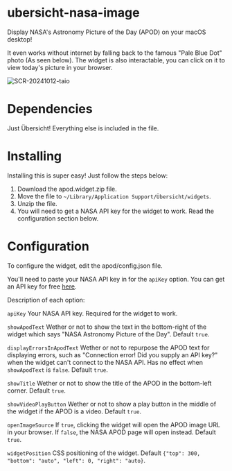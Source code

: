 # ubersicht-nasa-image
Display NASA's Astronomy Picture of the Day (APOD) on your macOS desktop!

It even works without internet by falling back to the famous "Pale Blue Dot" photo (As seen below). The widget is also interactable, you can click on it to view today's picture in your browser.

![SCR-20241012-taio](https://github.com/user-attachments/assets/f641405f-3269-47e9-a53c-b0e4830c7b56)

# Dependencies
Just Übersicht! Everything else is included in the file.

# Installing
Installing this is super easy! Just follow the steps below:

1. Download the apod.widget.zip file.
2. Move the file to `~/Library/Application Support/Übersicht/widgets`.
3. Unzip the file.
4. You will need to get a NASA API key for the widget to work. Read the configuration section below.

# Configuration
To configure the widget, edit the apod/config.json file.

You'll need to paste your NASA API key in for the `apiKey` option. You can get an API key for free <a href="https://api.nasa.gov/">here</a>. 

Description of each option:

`apiKey` Your NASA API key. Required for the widget to work.

`showApodText` Wether or not to show the text in the bottom-right of the widget which says "NASA Astronomy Picture of the Day". Default `true`.

`displayErrorsInApodText` Wether or not to repurpose the APOD text for displaying errors, such as "Connection error! Did you supply an API key?" when the widget can't connect to the NASA API. Has no effect when `showApodText` is `false`. Default `true`.

`showTitle` Wether or not to show the title of the APOD in the bottom-left corner. Default `true`.

`showVideoPlayButton` Wether or not to show a play button in the middle of the widget if the APOD is a video. Default `true`.

`openImageSource` If `true`, clicking the widget will open the APOD image URL in your browser. If `false`, the NASA APOD page will open instead. Default `true`.

`widgetPosition` CSS positioning of the widget. Default `{"top": 300, "bottom": "auto", "left": 0, "right": "auto}`.
